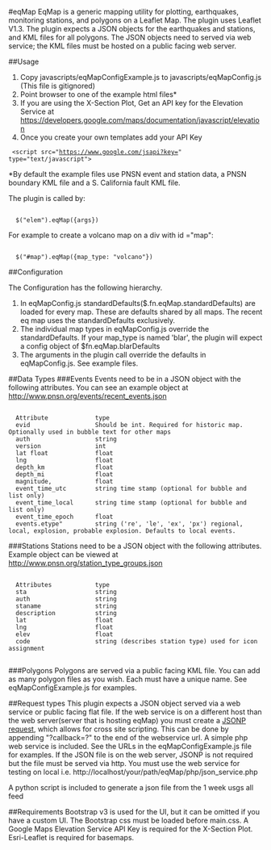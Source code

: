 #eqMap
EqMap is a generic mapping utility for plotting, earthquakes, monitoring stations,  and polygons on a Leaflet Map. The plugin uses Leaflet V1.3. The plugin expects a JSON objects for the earthquakes and stations, and KML files for all polygons. The JSON objects need to served via web service; the KML files must be hosted on a public facing web server.  

##Usage 
1. Copy javascripts/eqMapConfigExample.js to javascripts/eqMapConfig.js (This file is gitignored)
2. Point browser to one of the example html files* 
3. If you are using the X-Section Plot, Get an API key for the Elevation Service at https://developers.google.com/maps/documentation/javascript/elevation
4. Once you create your own templates add your API Key

<code> &lt;script src="https://www.google.com/jsapi?key=" type="text/javascript"&gt; </script></code>

*By default the example files use PNSN event and station data, a PNSN boundary KML file and a S. California fault KML file.

The plugin is called by:
<pre><code>
  $("elem").eqMap({args})
</code></pre>

For example to create a volcano map on a div with id ="map":
<pre><code>
  $("#map").eqMap({map_type: "volcano"})
</code></pre>
##Configuration

The Configuration has the following hierarchy.

1. In eqMapConfig.js standardDefaults($.fn.eqMap.standardDefaults) are loaded for every map. These are defaults shared by all maps. The recent eq map uses the standardDefaults exclusively.
2. The individual map types in eqMapConfig.js override the standardDefaults. If your map_type is named 'blar', the plugin will expect a config object of $fn.eqMap.blarDefaults
3. The arguments in the plugin call override the defaults in eqMapConfig.js. See example files.


##Data Types
###Events
Events need to be in a JSON object with the following attributes. You can see an example object at http://www.pnsn.org/events/recent_events.json
<pre><code>
  Attribute             type
  evid                  Should be int. Required for historic map. Optionally used in bubble text for other maps
  auth                  string
  version               int 
  lat float             float
  lng                   float
  depth_km              float
  depth_mi              float
  magnitude,            float
  event_time_utc        string time stamp (optional for bubble and list only)
  event_time_local      string time stamp (optional for bubble and list only)
  event_time_epoch      float
  events.etype"         string ('re', 'le', 'ex', 'px') regional, local, explosion, probable explosion. Defaults to local events.
</code></pre>

###Stations
Stations need to be a JSON object with the following attributes. Example object can be viewed at http://www.pnsn.org/station_type_groups.json
<pre><code>
  Attributes            type
  sta                   string
  auth                  string
  staname               string 
  description           string
  lat                   float
  lng                   float
  elev                  float
  code                  string (describes station type) used for icon assignment
  
</code></pre>

###Polygons
Polygons are served via a public facing KML file. You can add as many polygon files as you wish. Each must have a unique name. See eqMapConfigExample.js for examples.

##Request types
This plugin expects a JSON object served via a web service or public facing flat file. If the web service is on a different host than the web server(server that is hosting eqMap) you must create a [JSONP request](http://en.wikipedia.org/wiki/JSONP), which allows for cross site scripting. This can be done by appending "?callback=?" to the end of the webservice url. A simple php web service is included. See the  URLs in the eqMapConfigExample.js file for examples. If the JSON file is on the web server, JSONP is not required but the file must be served via http. You must use the web service for testing on local i.e. http://localhost/your/path/eqMap/php/json_service.php

A python script is included to generate a json file from the 1 week usgs all feed


##Requirements
Bootstrap v3 is used for the UI, but it can be omitted if you have a custom UI. The Bootstrap css must be loaded before main.css. A Google Maps Elevation Service API Key is required for the X-Section Plot. Esri-Leaflet is required for basemaps.

